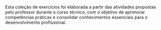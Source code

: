 Esta coleção de exercícios foi elaborada a partir das atividades propostas pelo professor durante o curso técnico, com o objetivo de aprimorar competências práticas e consolidar conhecimentos essenciais para o desenvolvimento profissional.
